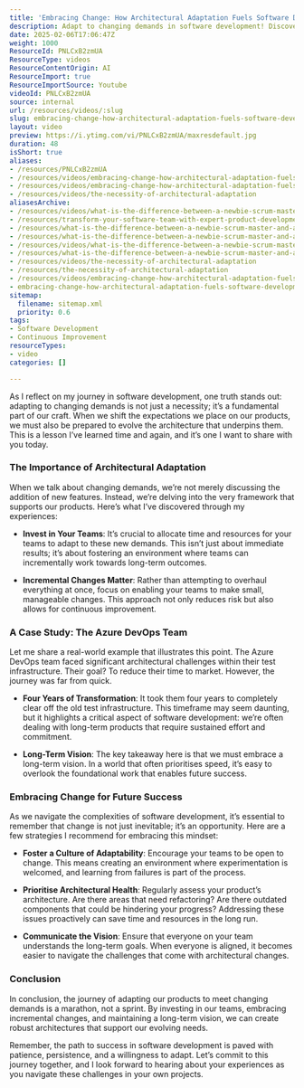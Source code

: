 ```yaml
---
title: 'Embracing Change: How Architectural Adaptation Fuels Software Development Success'
description: Adapt to changing demands in software development! Discover how incremental changes and long-term vision can transform your architecture for future success.
date: 2025-02-06T17:06:47Z
weight: 1000
ResourceId: PNLCxB2zmUA
ResourceType: videos
ResourceContentOrigin: AI
ResourceImport: true
ResourceImportSource: Youtube
videoId: PNLCxB2zmUA
source: internal
url: /resources/videos/:slug
slug: embracing-change-how-architectural-adaptation-fuels-software-development-success-PNLCxB2zmUA
layout: video
preview: https://i.ytimg.com/vi/PNLCxB2zmUA/maxresdefault.jpg
duration: 48
isShort: true
aliases:
- /resources/PNLCxB2zmUA
- /resources/videos/embracing-change-how-architectural-adaptation-fuels-software-development-success-PNLCxB2zmUA
- /resources/videos/embracing-change-how-architectural-adaptation-fuels-software-development-success
- /resources/videos/the-necessity-of-architectural-adaptation
aliasesArchive:
- /resources/videos/what-is-the-difference-between-a-newbie-scrum-master-and-a-professional-scrum-master
- /resources/transform-your-software-team-with-expert-product-development-mentoring
- /resources/what-is-the-difference-between-a-newbie-scrum-master-and-a-professional-scrum-master
- /resources/what-is-the-difference-between-a-newbie-scrum-master-and-a-seasoned-experienced-scrum-master
- /resources/videos/what-is-the-difference-between-a-newbie-scrum-master-and-a-seasoned,-experienced-scrum-master-
- /resources/what-is-the-difference-between-a-newbie-scrum-master-and-a-seasoned,-experienced-scrum-master-
- /resources/videos/the-necessity-of-architectural-adaptation
- /resources/the-necessity-of-architectural-adaptation
- /resources/videos/embracing-change-how-architectural-adaptation-fuels-software-development-success
- embracing-change-how-architectural-adaptation-fuels-software-development-success-PNLCxB2zmUA
sitemap:
  filename: sitemap.xml
  priority: 0.6
tags:
- Software Development
- Continuous Improvement
resourceTypes:
- video
categories: []

---
```

As I reflect on my journey in software development, one truth stands out: adapting to changing demands is not just a necessity; it’s a fundamental part of our craft. When we shift the expectations we place on our products, we must also be prepared to evolve the architecture that underpins them. This is a lesson I’ve learned time and again, and it’s one I want to share with you today.

### The Importance of Architectural Adaptation

When we talk about changing demands, we’re not merely discussing the addition of new features. Instead, we’re delving into the very framework that supports our products. Here’s what I’ve discovered through my experiences:

- **Invest in Your Teams**: It’s crucial to allocate time and resources for your teams to adapt to these new demands. This isn’t just about immediate results; it’s about fostering an environment where teams can incrementally work towards long-term outcomes. 

- **Incremental Changes Matter**: Rather than attempting to overhaul everything at once, focus on enabling your teams to make small, manageable changes. This approach not only reduces risk but also allows for continuous improvement.

### A Case Study: The Azure DevOps Team

Let me share a real-world example that illustrates this point. The Azure DevOps team faced significant architectural challenges within their test infrastructure. Their goal? To reduce their time to market. However, the journey was far from quick. 

- **Four Years of Transformation**: It took them four years to completely clear off the old test infrastructure. This timeframe may seem daunting, but it highlights a critical aspect of software development: we’re often dealing with long-term products that require sustained effort and commitment.

- **Long-Term Vision**: The key takeaway here is that we must embrace a long-term vision. In a world that often prioritises speed, it’s easy to overlook the foundational work that enables future success. 

### Embracing Change for Future Success

As we navigate the complexities of software development, it’s essential to remember that change is not just inevitable; it’s an opportunity. Here are a few strategies I recommend for embracing this mindset:

- **Foster a Culture of Adaptability**: Encourage your teams to be open to change. This means creating an environment where experimentation is welcomed, and learning from failures is part of the process.

- **Prioritise Architectural Health**: Regularly assess your product’s architecture. Are there areas that need refactoring? Are there outdated components that could be hindering your progress? Addressing these issues proactively can save time and resources in the long run.

- **Communicate the Vision**: Ensure that everyone on your team understands the long-term goals. When everyone is aligned, it becomes easier to navigate the challenges that come with architectural changes.

### Conclusion

In conclusion, the journey of adapting our products to meet changing demands is a marathon, not a sprint. By investing in our teams, embracing incremental changes, and maintaining a long-term vision, we can create robust architectures that support our evolving needs. 

Remember, the path to success in software development is paved with patience, persistence, and a willingness to adapt. Let’s commit to this journey together, and I look forward to hearing about your experiences as you navigate these challenges in your own projects.
